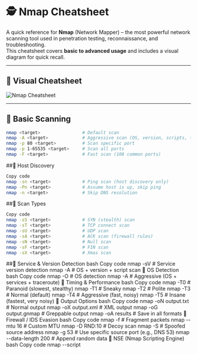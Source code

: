 # 🕵️ Nmap Cheatsheet

A quick reference for **Nmap** (Network Mapper) – the most powerful network scanning tool used in penetration testing, reconnaissance, and troubleshooting.  
This cheatsheet covers **basic to advanced usage** and includes a visual diagram for quick recall.

---

## 📌 Visual Cheatsheet
![Nmap Cheatsheet](assets/nmap_cheatsheet.png)

---

## 🔹 Basic Scanning
```bash
nmap <target>                # Default scan
nmap -A <target>             # Aggressive scan (OS, version, scripts, traceroute)
nmap -p 80 <target>          # Scan specific port
nmap -p 1-65535 <target>     # Scan all ports
nmap -F <target>             # Fast scan (100 common ports)
```
##🔹 Host Discovery
```bash
Copy code
nmap -sn <target>            # Ping scan (host discovery only)
nmap -Pn <target>            # Assume host is up, skip ping
nmap -n <target>             # Skip DNS resolution
```
##🔹 Scan Types
```bash
Copy code
nmap -sS <target>            # SYN (stealth) scan
nmap -sT <target>            # TCP connect scan
nmap -sU <target>            # UDP scan
nmap -sA <target>            # ACK scan (firewall rules)
nmap -sN <target>            # Null scan
nmap -sF <target>            # FIN scan
nmap -sX <target>            # Xmas scan
```
##🔹 Service & Version Detection
bash
Copy code
nmap -sV <target>            # Service version detection
nmap -A <target>             # OS + version + script scan
🔹 OS Detection
bash
Copy code
nmap -O <target>             # OS detection
nmap -A <target>             # Aggressive (OS + services + traceroute)
🔹 Timing & Performance
bash
Copy code
nmap -T0 <target>            # Paranoid (slowest, stealthy)
nmap -T1 <target>            # Sneaky
nmap -T2 <target>            # Polite
nmap -T3 <target>            # Normal (default)
nmap -T4 <target>            # Aggressive (fast, noisy)
nmap -T5 <target>            # Insane (fastest, very noisy)
🔹 Output Options
bash
Copy code
nmap -oN output.txt <target>      # Normal output
nmap -oX output.xml <target>      # XML output
nmap -oG output.gnmap <target>    # Greppable output
nmap -oA results <target>         # Save in all formats
🔹 Firewall / IDS Evasion
bash
Copy code
nmap -f <target>                  # Fragment packets
nmap --mtu 16 <target>            # Custom MTU
nmap -D RND:10 <target>           # Decoy scan
nmap -S <spoofed-IP> <target>     # Spoofed source address
nmap -g 53 <target>               # Use specific source port (e.g., DNS 53)
nmap --data-length 200 <target>   # Append random data
🔹 NSE (Nmap Scripting Engine)
bash
Copy code
nmap --script <script> <target>     # Run single script
nmap --script vuln <target>         # Run all vuln category scripts
nmap --script default <target>      # Run default scripts
nmap --script-help <script>         # Get script help
📂 Common NSE categories:

auth → authentication bypass

brute → brute force attacks

vuln → known vulnerability detection

discovery → host & service discovery

🔹 Examples
bash
Copy code
nmap -sS -T4 -p 22,80,443 <target>    # Fast SYN scan on common ports
nmap -A --script vuln <target>        # Aggressive scan + vuln scripts
nmap -Pn -n -sS -p- <target>          # Full stealth scan, all ports
nmap -sU -sS -p U:53,123,T:21,80 <target>   # Mixed TCP/UDP scan
📖 References
Nmap Official Docs

NSE Script Library

Nmap GitHub

✅ Contribute
If you find this cheatsheet useful, ⭐ star this repo and feel free to submit pull requests with improvements.
